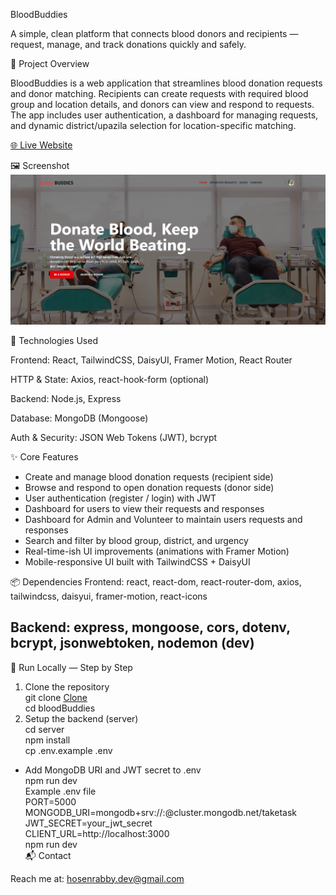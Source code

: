BloodBuddies

A simple, clean platform that connects blood donors and recipients — request, manage, and track donations quickly and safely.

🔎 Project Overview

BloodBuddies is a web application that streamlines blood donation requests and donor matching. Recipients can create requests with required blood group and location details, and donors can view and respond to requests. The app includes user authentication, a dashboard for managing requests, and dynamic district/upazila selection for location-specific matching.

[🌐 Live Website](https://blood-buddies.netlify.app/)

🖼 Screenshot
![BloodBuddies — screenshot](./public/Screenshot.png)

🧰 Technologies Used

Frontend: React, TailwindCSS, DaisyUI, Framer Motion, React Router

HTTP & State: Axios, react-hook-form (optional)

Backend: Node.js, Express

Database: MongoDB (Mongoose)

Auth & Security: JSON Web Tokens (JWT), bcrypt

✨ Core Features

- Create and manage blood donation requests (recipient side)
- Browse and respond to open donation requests (donor side)
- User authentication (register / login) with JWT
- Dashboard for users to view their requests and responses
- Dashboard for Admin and Volunteer to maintain users requests and responses
- Search and filter by blood group, district, and urgency
- Real-time-ish UI improvements (animations with Framer Motion)
- Mobile-responsive UI built with TailwindCSS + DaisyUI

📦 Dependencies
Frontend: react, react-dom, react-router-dom, axios, tailwindcss, daisyui, framer-motion, react-icons

Backend: express, mongoose, cors, dotenv, bcrypt, jsonwebtoken, nodemon (dev)
---
🚀 Run Locally — Step by Step
1. Clone the repository <br/>
git clone [Clone](https://github.com/hosenrabby/bloodBuddies-client.git)<br/>
cd bloodBuddies<br/>
2. Setup the backend (server)<br/>
cd server<br/>
npm install<br/>
cp .env.example .env<br/>
- Add MongoDB URI and JWT secret to .env<br/>
npm run dev<br/>
Example .env file<br/>
PORT=5000<br/>
MONGODB_URI=mongodb+srv://<user>:<pass>@cluster.mongodb.net/taketask<br/>
JWT_SECRET=your_jwt_secret<br/>
CLIENT_URL=http://localhost:3000<br/>
npm run dev<br/>
📬 Contact

Reach me at: hosenrabby.dev@gmail.com

